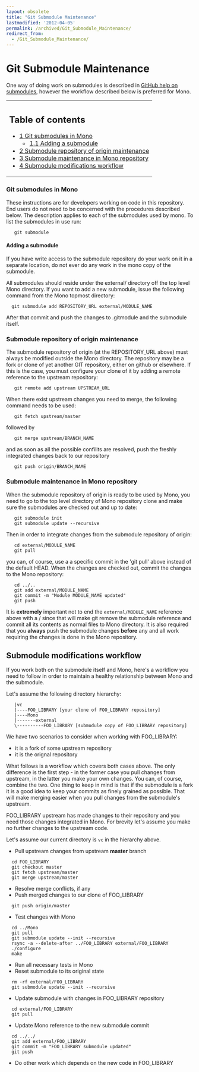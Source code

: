 ```yaml
---
layout: obsolete
title: "Git Submodule Maintenance"
lastmodified: '2012-04-05'
permalink: /archived/Git_Submodule_Maintenance/
redirect_from:
  - /Git_Submodule_Maintenance/
---
```


Git Submodule Maintenance
=========================

One way of doing work on submodules is described in [GitHub help on submodules](http://help.github.com/submodules/), however the workflow described below is preferred for Mono.

<table>
<col width="100%" />
<tbody>
<tr class="odd">
<td align="left"><h2>Table of contents</h2>
<ul>
<li><a href="#git-submodules-in-mono">1 Git submodules in Mono</a>
<ul>
<li><a href="#adding-a-submodule">1.1 Adding a submodule</a></li>
</ul></li>
<li><a href="#submodule-repository-of-origin-maintenance">2 Submodule repository of origin maintenance</a></li>
<li><a href="#submodule-maintenance-in-mono-repository">3 Submodule maintenance in Mono repository</a></li>
<li><a href="#submodule-modifications-workflow">4 Submodule modifications workflow</a></li>
</ul></td>
</tr>
</tbody>
</table>

### Git submodules in Mono

These instructions are for developers working on code in this repository. End users do not need to be concerned with the procedures described below. The description applies to each of the submodules used by mono. To list the submodules in use run:

       git submodule

#### Adding a submodule

If you have write access to the submodule repository do your work on it in a separate location, do not ever do any work in the mono copy of the submodule.

All submodules should reside under the external/ directory off the top level Mono directory. If you want to add a new submodule, issue the following command from the Mono topmost directory:

      git submodule add REPOSITORY_URL external/MODULE_NAME

After that commit and push the changes to .gitmodule and the submodule itself.

### Submodule repository of origin maintenance

The submodule repository of origin (at the REPOSITORY\_URL above) must always be modified outside the Mono directory. The repository may be a fork or clone of yet another GIT repository, either on github or elsewhere. If this is the case, you must configure your clone of it by adding a remote reference to the upstream repository:

       git remote add upstream UPSTREAM_URL

When there exist upstream changes you need to merge, the following command needs to be used:

       git fetch upstream/master

followed by

       git merge upstream/BRANCH_NAME

and as soon as all the possible confilits are resolved, push the freshly integrated changes back to our repository

       git push origin/BRANCH_NAME

### Submodule maintenance in Mono repository

When the submodule repository of origin is ready to be used by Mono, you need to go to the top level directory of Mono repository clone and make sure the submodules are checked out and up to date:

       git submodule init
       git submodule update --recursive

Then in order to integrate changes from the submodule repository of origin:

       cd external/MODULE_NAME
       git pull

you can, of course, use a a specific commit in the 'git pull' above instead of the default HEAD. When the changes are checked out, commit the changes to the Mono repository:

       cd ../..
       git add external/MODULE_NAME
       git commit -m "Module MODULE_NAME updated"
       git push

It is **extremely** important not to end the `external/MODULE_NAME` reference above with a / since that will make git remove the submodule reference and commit all its contents as normal files to Mono directory. It is also required that you **always** push the submodule changes **before** any and all work requiring the changes is done in the Mono repository.

Submodule modifications workflow
--------------------------------

If you work both on the submodule itself and Mono, here's a workflow you need to follow in order to maintain a healthy relationship between Mono and the submodule.

Let's assume the following directory hierarchy:

       |vc
       |----FOO_LIBRARY [your clone of FOO_LIBRARY repository]
       |----Mono
       |-------external
       \----------FOO_LIBRARY [submodule copy of FOO_LIBRARY repository]

We have two scenarios to consider when working with FOO\_LIBRARY:

-   it is a fork of some upstream repository
-   it is the orignal repository

What follows is a workflow which covers both cases above. The only difference is the first step - in the former case you pull changes from upstream, in the latter you make your own changes. You can, of course, combine the two. One thing to keep in mind is that if the submodule is a fork it is a good idea to keep your commits as finely grained as possible. That will make merging easier when you pull changes from the submodule's upstream.

FOO\_LIBRARY upstream has made changes to their repository and you need those changes integrated in Mono. For brevity let's assume you make no further changes to the upstream code.

Let's assume our current directory is `vc` in the hierarchy above.

-   Pull upstream changes from upstream **master** branch

<!-- -->

      cd FOO_LIBRARY
      git checkout master
      git fetch upstream/master
      git merge upstream/master

-   Resolve merge conflicts, if any
-   Push merged changes to our clone of FOO\_LIBRARY

<!-- -->

      git push origin/master

-   Test changes with Mono

<!-- -->

      cd ../Mono
      git pull
      git submodule update --init --recursive
      rsync -a --delete-after ../FOO_LIBRARY external/FOO_LIBRARY
      ./configure
      make

-   Run all necessary tests in Mono
-   Reset submodule to its original state

<!-- -->

      rm -rf external/FOO_LIBRARY
      git submodule update --init --recursive

-   Update submodule with changes in FOO\_LIBRARY repository

<!-- -->

      cd external/FOO_LIBRARY
      git pull

-   Update Mono reference to the new submodule commit

<!-- -->

      cd ../../
      git add external/FOO_LIBRARY
      git commit -m "FOO_LIBRARY submodule updated"
      git push

-   Do other work which depends on the new code in FOO\_LIBRARY


